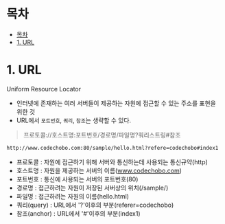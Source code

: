 # 목차
- [목차](#목차)
- [1. URL](#1-url)

# 1. URL
Uniform Resource Locator
- 인터넷에 존재하는 여러 서버들이 제공하는 자원에 접근할 수 있는 주소를 표현을 위한 것
- URL에서 `포트번호`, `쿼리`, `참조`는 생략할 수 있다.
> 프로토콜://호스트명:포트번호/경로명/파일명?쿼리스트링#참조

```txt
http://www.codechobo.com:80/sample/hello.html?refere=codechobo#index1
```
- 프로토콜 : 자원에 접근하기 위해 서버와 통신하는데 사용되는 통신규약(http)
- 호스트명 : 자원을 제공하는 서버의 이름(www.codechobo.com)
- 포트번호 : 통신에 사용되는 서버의 포트번호(80)
- 경로명 : 접근하려는 자원이 저장된 서버상의 위치(/sample/)
- 파일명 : 접근하려는 자원의 이름(hello.html)
- 쿼리(query) : URL에서 '?'이후의 부분(referer=codechobo)
- 참조(anchor) : URL에서 '#'이후의 부분(index1)